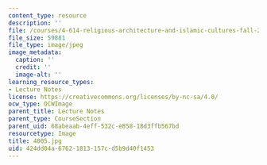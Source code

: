 ```yaml
---
content_type: resource
description: ''
file: /courses/4-614-religious-architecture-and-islamic-cultures-fall-2002/424dd04a67621813157cd5b9d40f1453_4005.jpg
file_size: 59881
file_type: image/jpeg
image_metadata:
  caption: ''
  credit: ''
  image-alt: ''
learning_resource_types:
- Lecture Notes
license: https://creativecommons.org/licenses/by-nc-sa/4.0/
ocw_type: OCWImage
parent_title: Lecture Notes
parent_type: CourseSection
parent_uid: 68abeaab-4eff-532c-e858-18d3ffb567bd
resourcetype: Image
title: 4005.jpg
uid: 424dd04a-6762-1813-157c-d5b9d40f1453
---
```

